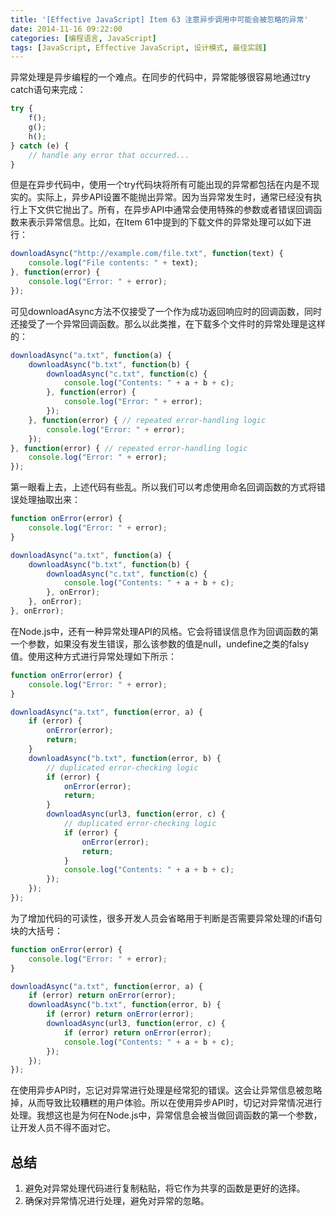 ```yaml
---
title: '[Effective JavaScript] Item 63 注意异步调用中可能会被忽略的异常'
date: 2014-11-16 09:22:00
categories: [编程语言, JavaScript]
tags: [JavaScript, Effective JavaScript, 设计模式, 最佳实践]
---
```


异常处理是异步编程的一个难点。在同步的代码中，异常能够很容易地通过try catch语句来完成：

```js
try {
    f();
    g();
    h();
} catch (e) {
    // handle any error that occurred...
}
```

<!-- More -->

但是在异步代码中，使用一个try代码块将所有可能出现的异常都包括在内是不现实的。实际上，异步API设置不能抛出异常。因为当异常发生时，通常已经没有执行上下文供它抛出了。所有，在异步API中通常会使用特殊的参数或者错误回调函数来表示异常信息。比如，在Item 61中提到的下载文件的异常处理可以如下进行：

```js
downloadAsync("http://example.com/file.txt", function(text) {
    console.log("File contents: " + text);
}, function(error) {
    console.log("Error: " + error);
});
```

可见downloadAsync方法不仅接受了一个作为成功返回响应时的回调函数，同时还接受了一个异常回调函数。那么以此类推，在下载多个文件时的异常处理是这样的：

```js
downloadAsync("a.txt", function(a) {
    downloadAsync("b.txt", function(b) {
        downloadAsync("c.txt", function(c) {
            console.log("Contents: " + a + b + c);
        }, function(error) {
            console.log("Error: " + error);
        });
    }, function(error) { // repeated error-handling logic
        console.log("Error: " + error);
    });
}, function(error) { // repeated error-handling logic
    console.log("Error: " + error);
});
```

第一眼看上去，上述代码有些乱。所以我们可以考虑使用命名回调函数的方式将错误处理抽取出来：

```js
function onError(error) {
    console.log("Error: " + error);
}

downloadAsync("a.txt", function(a) {
    downloadAsync("b.txt", function(b) {
        downloadAsync("c.txt", function(c) {
            console.log("Contents: " + a + b + c);
        }, onError);
    }, onError);
}, onError);
```

在Node.js中，还有一种异常处理API的风格。它会将错误信息作为回调函数的第一个参数，如果没有发生错误，那么该参数的值是null，undefine之类的falsy值。使用这种方式进行异常处理如下所示：

```js
function onError(error) {
    console.log("Error: " + error);
}

downloadAsync("a.txt", function(error, a) {
    if (error) {
        onError(error);
        return;
    }
    downloadAsync("b.txt", function(error, b) {
        // duplicated error-checking logic
        if (error) {
            onError(error);
            return;
        }
        downloadAsync(url3, function(error, c) {
            // duplicated error-checking logic
            if (error) {
                onError(error);
                return;
            }
            console.log("Contents: " + a + b + c);
        });
    });
});
```

为了增加代码的可读性，很多开发人员会省略用于判断是否需要异常处理的if语句块的大括号：

```js
function onError(error) {
    console.log("Error: " + error);
}

downloadAsync("a.txt", function(error, a) {
    if (error) return onError(error);
    downloadAsync("b.txt", function(error, b) {
        if (error) return onError(error);
        downloadAsync(url3, function(error, c) {
            if (error) return onError(error);
            console.log("Contents: " + a + b + c);
        });
    });
});
```

在使用异步API时，忘记对异常进行处理是经常犯的错误。这会让异常信息被忽略掉，从而导致比较糟糕的用户体验。所以在使用异步API时，切记对异常情况进行处理。我想这也是为何在Node.js中，异常信息会被当做回调函数的第一个参数，让开发人员不得不面对它。

## 总结

1. 避免对异常处理代码进行复制粘贴，将它作为共享的函数是更好的选择。
2. 确保对异常情况进行处理，避免对异常的忽略。
